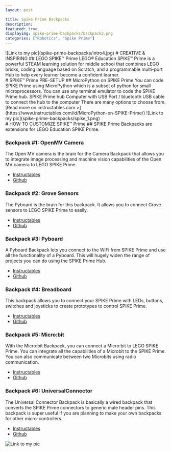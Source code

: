 ```yaml
---
layout: post

title: Spike Prime Backpacks
description:
featured: true
displayimg: spike-prime-backpacks/backpack2.png
categories: ["Robotics", "Spike Prime"]
---
```


<div class="image_text_overlay" markdown="1">
![Link to my pic](spike-prime-backpacks/intro4.jpg)
# CREATIVE & INSPIRING
## LEGO SPIKE™ Prime
LEGO® Education SPIKE™ Prime is a powerful STEAM learning solution for middle school that combines LEGO bricks, coding language based on Scratch, and a programmable multi-port Hub to help every learner become a confident learner.
 </div>

<div class="free_write" markdown="1">
# SPIKE™ Prime PRE-SETUP
## MicroPython on SPIKE Prime
You can code SPIKE Prime using MicroPython which is a subset of python for small microprocessors. You can use any terminal emulator to code the SPIKE Prime hub. SPIKE Prime hub Computer with USB Port / bluetooth USB cable to connect the hub to the computer There are many options to choose from.
[Read more on instructables.com >](https://www.instructables.com/id/MicroPython-on-SPIKE-Prime/)
![Link to my pic](spike-prime-backpacks/spike_1.png)
</div>
<div class="free_write" markdown="1">
# HOW TO CUSTOMIZE SPIKE™ Prime
## SPIKE Prime Backpacks are extensions for LEGO Education SPIKE Prime.

### Backpack #1: OpenMV Camera
The Open MV camera is the brain for the Camera Backpack that allows you to integrate image processing and machine vision capabilities of the Open MV camera to LEGO SPIKE Prime.
- [Instructables](https://www.instructables.com/id/Backpack-1-OpenMV-Camera/)
- [Github](https://github.com/ceeoinnovations/SPIKEPrimeBackpacks/tree/master/examples)

### Backpack #2: Grove Sensors
The Pyboard is the brain for this backpack. It allows you to connect Grove sensors to LEGO SPIKE Prime to easily.
- [Instructables](https://www.instructables.com/id/Backpack-2-Grove-Sensors/)
- [Github](https://github.com/ceeoinnovations/SPIKEPrimeBackpacks/tree/master/examples)

### Backpack #3: Pyboard
A Pyboard Backpack lets you connect to the WiFi from SPIKE Prime and use all the functionality of a Pyboard. This will hugely widen the range of projects you can do using the SPIKE Prime Hub.
- [Instructables](https://www.instructables.com/id/Backpack-3-PyBoard/)
- [Github](https://github.com/ceeoinnovations/SPIKEPrimeBackpacks/tree/master/examples)

### Backpack #4: Breadboard
This backpack allows you to connect your SPIKE Prime with LEDs, buttons, switches and joysticks to create prototypes to control SPIKE Prime.
- [Instructables](https://www.instructables.com/id/Backpack-4-Breadboard/)
- [Github](https://github.com/ceeoinnovations/SPIKEPrimeBackpacks/tree/master/examples)

### Backpack #5: Micro:bit
With the Micro:bit Backpack, you can connect a Micro:bit to LEGO SPIKE Prime. You can integrate all the capabilities of a Microbit to the SPIKE Prime. You can also communicate between two Microbits using radio communication.
- [Instructables](https://www.instructables.com/id/Backpack-5-Microbit)
- [Github](https://github.com/ceeoinnovations/SPIKEPrimeBackpacks/tree/master/examples)

### Backpack #6: UniversalConnector
The Universal Connector Backpack is basically a wired backpack that converts the SPIKE Prime connectors to generic male header pins. This backpack is super useful if you are planning to make your own backpacks for other micro-controllers.
- [Instructables](https://www.instructables.com/id/Backpack-6-Universal-Connector/)
- [Github](https://github.com/ceeoinnovations/SPIKEPrimeBackpacks/tree/master/examples)

![Link to my pic](spike-prime-backpacks/github.jpg)

</div>
